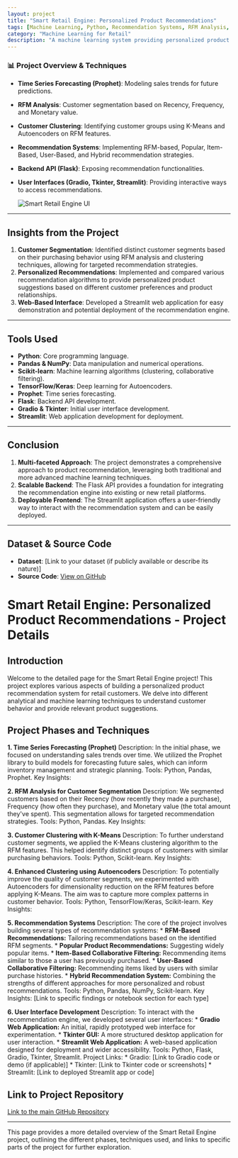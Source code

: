 ```yaml
---
layout: project
title: "Smart Retail Engine: Personalized Product Recommendations"
tags: [Machine Learning, Python, Recommendation Systems, RFM Analysis, Clustering, Time Series, Flask, Streamlit]
category: "Machine Learning for Retail"
description: "A machine learning system providing personalized product recommendations using various techniques for a retail business."
---
```


### 📊 Project Overview & Techniques

- **Time Series Forecasting (Prophet)**: Modeling sales trends for future predictions.
- **RFM Analysis**: Customer segmentation based on Recency, Frequency, and Monetary value.
- **Customer Clustering**: Identifying customer groups using K-Means and Autoencoders on RFM features.
- **Recommendation Systems**: Implementing RFM-based, Popular, Item-Based, User-Based, and Hybrid recommendation strategies.
- **Backend API (Flask)**: Exposing recommendation functionalities.
- **User Interfaces (Gradio, Tkinter, Streamlit)**: Providing interactive ways to access recommendations.

  ![Smart Retail Engine UI]([LINK_TO_YOUR_UI_SCREENSHOT])

---

## Insights from the Project

1.  **Customer Segmentation**: Identified distinct customer segments based on their purchasing behavior using RFM analysis and clustering techniques, allowing for targeted recommendation strategies.
2.  **Personalized Recommendations**: Implemented and compared various recommendation algorithms to provide personalized product suggestions based on different customer preferences and product relationships.
3.  **Web-Based Interface**: Developed a Streamlit web application for easy demonstration and potential deployment of the recommendation engine.

---

## Tools Used

- **Python**: Core programming language.
- **Pandas & NumPy**: Data manipulation and numerical operations.
- **Scikit-learn**: Machine learning algorithms (clustering, collaborative filtering).
- **TensorFlow/Keras**: Deep learning for Autoencoders.
- **Prophet**: Time series forecasting.
- **Flask**: Backend API development.
- **Gradio & Tkinter**: Initial user interface development.
- **Streamlit**: Web application development for deployment.

---

## Conclusion

1.  **Multi-faceted Approach**: The project demonstrates a comprehensive approach to product recommendation, leveraging both traditional and more advanced machine learning techniques.
2.  **Scalable Backend**: The Flask API provides a foundation for integrating the recommendation engine into existing or new retail platforms.
3.  **Deployable Frontend**: The Streamlit application offers a user-friendly way to interact with the recommendation system and can be easily deployed.

---

## Dataset & Source Code

- **Dataset**: [Link to your dataset (if publicly available or describe its nature)]
- **Source Code**: [View on GitHub](https://github.com/your-username/smart_retail_engine)
# Smart Retail Engine: Personalized Product Recommendations - Project Details

## Introduction

Welcome to the detailed page for the Smart Retail Engine project! This project explores various aspects of building a personalized product recommendation system for retail customers. We delve into different analytical and machine learning techniques to understand customer behavior and provide relevant product suggestions.

## Project Phases and Techniques

**1. Time Series Forecasting (Prophet)**
Description: In the initial phase, we focused on understanding sales trends over time. We utilized the Prophet library to build models for forecasting future sales, which can inform inventory management and strategic planning.
Tools: Python, Pandas, Prophet.
Key Insights:

**2. RFM Analysis for Customer Segmentation**
Description: We segmented customers based on their Recency (how recently they made a purchase), Frequency (how often they purchase), and Monetary value (the total amount they've spent). This segmentation allows for targeted recommendation strategies.
Tools: Python, Pandas.
Key Insights: 

**3. Customer Clustering with K-Means**
Description: To further understand customer segments, we applied the K-Means clustering algorithm to the RFM features. This helped identify distinct groups of customers with similar purchasing behaviors.
Tools: Python, Scikit-learn.
Key Insights:

**4. Enhanced Clustering using Autoencoders**
Description: To potentially improve the quality of customer segments, we experimented with Autoencoders for dimensionality reduction on the RFM features before applying K-Means. The aim was to capture more complex patterns in customer behavior.
Tools: Python, TensorFlow/Keras, Scikit-learn.
Key Insights:

**5. Recommendation Systems**
Description: The core of the project involves building several types of recommendation systems:
    * **RFM-Based Recommendations:** Tailoring recommendations based on the identified RFM segments.
    * **Popular Product Recommendations:** Suggesting widely popular items.
    * **Item-Based Collaborative Filtering:** Recommending items similar to those a user has previously purchased.
    * **User-Based Collaborative Filtering:** Recommending items liked by users with similar purchase histories.
    * **Hybrid Recommendation System:** Combining the strengths of different approaches for more personalized and robust recommendations.
Tools: Python, Pandas, NumPy, Scikit-learn.
Key Insights: [Link to specific findings or notebook section for each type]

**6. User Interface Development**
Description: To interact with the recommendation engine, we developed several user interfaces:
    * **Gradio Web Application:** An initial, rapidly prototyped web interface for experimentation.
    * **Tkinter GUI:** A more structured desktop application for user interaction.
    * **Streamlit Web Application:** A web-based application designed for deployment and wider accessibility.
Tools: Python, Flask, Gradio, Tkinter, Streamlit.
Project Links:
    * Gradio: [Link to Gradio code or demo (if applicable)]
    * Tkinter: [Link to Tkinter code or screenshots]
    * Streamlit: [Link to deployed Streamlit app or code]

## Link to Project Repository

[Link to the main GitHub Repository](https://github.com/hanif-dev/ds-ml-projects/smart_retail_engine)

---

This page provides a more detailed overview of the Smart Retail Engine project, outlining the different phases, techniques used, and links to specific parts of the project for further exploration.
